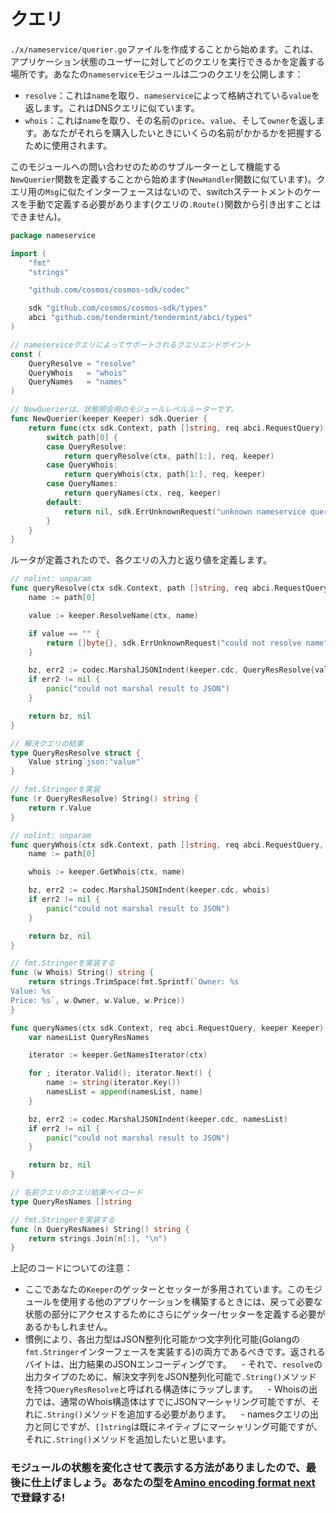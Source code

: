 # クエリ

`./x/nameservice/querier.go`ファイルを作成することから始めます。これは、アプリケーション状態のユーザーに対してどのクエリを実行できるかを定義する場所です。あなたの`nameservice`モジュールは二つのクエリを公開します：

 - `resolve`：これは`name`を取り、`nameservice`によって格納されている`value`を返します。これはDNSクエリに似ています。
 - `whois`：これは`name`を取り、その名前の`price`、`value`、そして`owner`を返します。あなたがそれらを購入したいときにいくらの名前がかかるかを把握するために使用されます。

このモジュールへの問い合わせのためのサブルーターとして機能する`NewQuerier`関数を定義することから始めます(`NewHandler`関数に似ています)。クエリ用の`Msg`に似たインターフェースはないので、switchステートメントのケースを手動で定義する必要があります(クエリの`.Route()`関数から引き出すことはできません)。

```go
package nameservice

import (
	"fmt"
	"strings"

	"github.com/cosmos/cosmos-sdk/codec"

	sdk "github.com/cosmos/cosmos-sdk/types"
	abci "github.com/tendermint/tendermint/abci/types"
)

// nameserviceクエリによってサポートされるクエリエンドポイント
const (
	QueryResolve = "resolve"
	QueryWhois   = "whois"
	QueryNames   = "names"
)

// NewQuerierは、状態照会用のモジュールレベルルーターです。
func NewQuerier(keeper Keeper) sdk.Querier {
	return func(ctx sdk.Context, path []string, req abci.RequestQuery) (res []byte, err sdk.Error) {
		switch path[0] {
		case QueryResolve:
			return queryResolve(ctx, path[1:], req, keeper)
		case QueryWhois:
			return queryWhois(ctx, path[1:], req, keeper)
		case QueryNames:
			return queryNames(ctx, req, keeper)
		default:
			return nil, sdk.ErrUnknownRequest("unknown nameservice query endpoint")
		}
	}
}
```

ルータが定義されたので、各クエリの入力と返り値を定義します。

```go
// nolint: unparam
func queryResolve(ctx sdk.Context, path []string, req abci.RequestQuery, keeper Keeper) (res []byte, err sdk.Error) {
	name := path[0]

	value := keeper.ResolveName(ctx, name)

	if value == "" {
		return []byte{}, sdk.ErrUnknownRequest("could not resolve name")
	}

	bz, err2 := codec.MarshalJSONIndent(keeper.cdc, QueryResResolve{value})
	if err2 != nil {
		panic("could not marshal result to JSON")
	}

	return bz, nil
}

// 解決クエリの結果
type QueryResResolve struct {
	Value string`json:"value"`
}

// fmt.Stringerを実装
func (r QueryResResolve) String() string {
	return r.Value
}

// nolint: unparam
func queryWhois(ctx sdk.Context, path []string, req abci.RequestQuery, keeper Keeper) (res []byte, err sdk.Error) {
	name := path[0]

	whois := keeper.GetWhois(ctx, name)

	bz, err2 := codec.MarshalJSONIndent(keeper.cdc, whois)
	if err2 != nil {
		panic("could not marshal result to JSON")
	}

	return bz, nil
}

// fmt.Stringerを実装する
func (w Whois) String() string {
	return strings.TrimSpace(fmt.Sprintf(`Owner: %s
Value: %s
Price: %s`, w.Owner, w.Value, w.Price))
}

func queryNames(ctx sdk.Context, req abci.RequestQuery, keeper Keeper) (res []byte, err sdk.Error) {
	var namesList QueryResNames

	iterator := keeper.GetNamesIterator(ctx)

	for ; iterator.Valid(); iterator.Next() {
		name := string(iterator.Key())
		namesList = append(namesList, name)
	}

	bz, err2 := codec.MarshalJSONIndent(keeper.cdc, namesList)
	if err2 != nil {
		panic("could not marshal result to JSON")
	}

	return bz, nil
}

// 名前クエリのクエリ結果ペイロード
type QueryResNames []string

// fmt.Stringerを実装する
func (n QueryResNames) String() string {
	return strings.Join(n[:], "\n")
}
```

上記のコードについての注意：

 - ここであなたの`Keeper`のゲッターとセッターが多用されています。このモジュールを使用する他のアプリケーションを構築するときには、戻って必要な状態の部分にアクセスするためにさらにゲッター/セッターを定義する必要があるかもしれません。
 - 慣例により、各出力型はJSON整列化可能かつ文字列化可能(Golangの`fmt.Stringer`インターフェースを実装する)の両方であるべきです。返されるバイトは、出力結果のJSONエンコーディングです。
   - それで、`resolve`の出力タイプのために、解決文字列をJSON整列化可能で`.String()`メソッドを持つ`QueryResResolve`と呼ばれる構造体にラップします。
   -  Whoisの出力では、通常のWhois構造体はすでにJSONマーシャリング可能ですが、それに`.String()`メソッドを追加する必要があります。
   -  namesクエリの出力と同じですが、`[]string`は既にネイティブにマーシャリング可能ですが、それに`.String()`メソッドを追加したいと思います。

### モジュールの状態を変化させて表示する方法がありましたので、最後に仕上げましょう。あなたの型を[Amino encoding format next](./codec.md)で登録する!
